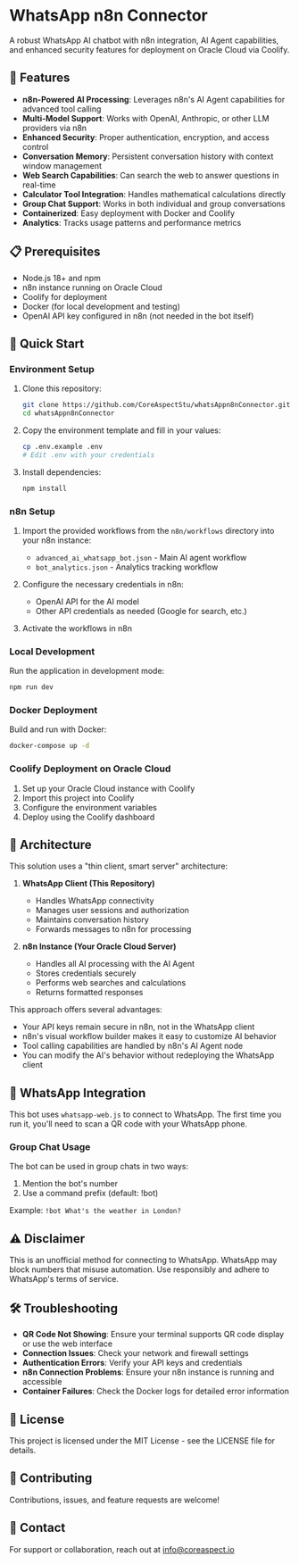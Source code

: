 # WhatsApp n8n Connector

A robust WhatsApp AI chatbot with n8n integration, AI Agent capabilities, and enhanced security features for deployment on Oracle Cloud via Coolify.

## 🌟 Features

- **n8n-Powered AI Processing**: Leverages n8n's AI Agent capabilities for advanced tool calling
- **Multi-Model Support**: Works with OpenAI, Anthropic, or other LLM providers via n8n
- **Enhanced Security**: Proper authentication, encryption, and access control
- **Conversation Memory**: Persistent conversation history with context window management
- **Web Search Capabilities**: Can search the web to answer questions in real-time
- **Calculator Tool Integration**: Handles mathematical calculations directly
- **Group Chat Support**: Works in both individual and group conversations
- **Containerized**: Easy deployment with Docker and Coolify
- **Analytics**: Tracks usage patterns and performance metrics

## 📋 Prerequisites

- Node.js 18+ and npm
- n8n instance running on Oracle Cloud
- Coolify for deployment
- Docker (for local development and testing)
- OpenAI API key configured in n8n (not needed in the bot itself)

## 🚀 Quick Start

### Environment Setup

1. Clone this repository:
   ```bash
   git clone https://github.com/CoreAspectStu/whatsAppn8nConnector.git
   cd whatsAppn8nConnector
   ```

2. Copy the environment template and fill in your values:
   ```bash
   cp .env.example .env
   # Edit .env with your credentials
   ```

3. Install dependencies:
   ```bash
   npm install
   ```

### n8n Setup

1. Import the provided workflows from the `n8n/workflows` directory into your n8n instance:
   - `advanced_ai_whatsapp_bot.json` - Main AI agent workflow
   - `bot_analytics.json` - Analytics tracking workflow

2. Configure the necessary credentials in n8n:
   - OpenAI API for the AI model
   - Other API credentials as needed (Google for search, etc.)

3. Activate the workflows in n8n

### Local Development

Run the application in development mode:
```bash
npm run dev
```

### Docker Deployment

Build and run with Docker:
```bash
docker-compose up -d
```

### Coolify Deployment on Oracle Cloud

1. Set up your Oracle Cloud instance with Coolify
2. Import this project into Coolify
3. Configure the environment variables
4. Deploy using the Coolify dashboard

## 🔧 Architecture

This solution uses a "thin client, smart server" architecture:

1. **WhatsApp Client (This Repository)**
   - Handles WhatsApp connectivity
   - Manages user sessions and authorization
   - Maintains conversation history
   - Forwards messages to n8n for processing

2. **n8n Instance (Your Oracle Cloud Server)**
   - Handles all AI processing with the AI Agent
   - Stores credentials securely
   - Performs web searches and calculations
   - Returns formatted responses

This approach offers several advantages:
- Your API keys remain secure in n8n, not in the WhatsApp client
- n8n's visual workflow builder makes it easy to customize AI behavior
- Tool calling capabilities are handled by n8n's AI Agent node
- You can modify the AI's behavior without redeploying the WhatsApp client

## 📱 WhatsApp Integration

This bot uses `whatsapp-web.js` to connect to WhatsApp. The first time you run it, you'll need to scan a QR code with your WhatsApp phone.

### Group Chat Usage

The bot can be used in group chats in two ways:
1. Mention the bot's number
2. Use a command prefix (default: !bot)

Example: `!bot What's the weather in London?`

## ⚠️ Disclaimer

This is an unofficial method for connecting to WhatsApp. WhatsApp may block numbers that misuse automation. Use responsibly and adhere to WhatsApp's terms of service.

## 🛠️ Troubleshooting

- **QR Code Not Showing**: Ensure your terminal supports QR code display or use the web interface
- **Connection Issues**: Check your network and firewall settings
- **Authentication Errors**: Verify your API keys and credentials
- **n8n Connection Problems**: Ensure your n8n instance is running and accessible
- **Container Failures**: Check the Docker logs for detailed error information

## 📝 License

This project is licensed under the MIT License - see the LICENSE file for details.

## 🤝 Contributing

Contributions, issues, and feature requests are welcome!

## 📧 Contact

For support or collaboration, reach out at info@coreaspect.io